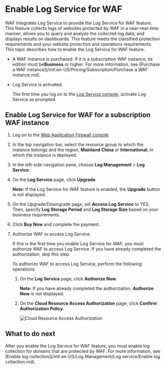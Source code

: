 # Enable Log Service for WAF

WAF integrates Log Service to provide the Log Service for WAF feature. This feature collects logs of websites protected by WAF in a near-real-time manner, allows you to query and analyze the collected log data, and displays results on dashboards. This feature meets the classified protection requirements and your website protection and operations requirements. This topic describes how to enable the Log Service for WAF feature.

-   A WAF instance is purchased. If it is a subscription WAF instance, its edition must be**Business** or higher. For more information, see [Purchase a WAF instance](/intl.en-US/Pricing/Subscription/Purchase a WAF instance.md).
-   Log Service is activated.

    The first time you log on to the [Log Service console](https://sls.console.aliyun.com), activate Log Service as prompted.


## Enable Log Service for WAF for a subscription WAF instance

1.  Log on to the [Web Application Firewall console](https://yundun.console.aliyun.com/?p=waf).

2.  In the top navigation bar, select the resource group to which the instance belongs and the region, **Mainland China** or **International**, in which the instance is deployed.

3.  In the left-side navigation pane, choose **Log Management** \> **Log Service**.

4.  On the **Log Service** page, click **Upgrade**.

    **Note:** If the Log Service for WAF feature is enabled, the **Upgrade** button is not displayed.

5.  On the Upgrade/Downgrade page, set **Access Log Service** to YES. Then, specify **Log Storage Period** and **Log Storage Size** based on your business requirements.

6.  Click **Buy Now** and complete the payment.

7.  Authorize WAF to access Log Service.

    If this is the first time you enable Log Service for WAF, you must authorize WAF to access Log Service. If you have already completed the authorization, skip this step.

    To authorize WAF to access Log Service, perform the following operations:

    1.  On the **Log Service** page, click **Authorize Now**.

        **Note:** If you have already completed the authorization, **Authorize Now** is not displayed.

    2.  On the **Cloud Resource Access Authorization** page, click **Confirm Authorization Policy**.

        ![Cloud Resource Access Authorization](https://static-aliyun-doc.oss-cn-hangzhou.aliyuncs.com/assets/img/en-US/4308101061/p21284.png)


## What to do next

After you enable the Log Service for WAF feature, you must enable log collection for domains that are protected by WAF. For more information, see [Enable log collection](/intl.en-US/Log Management/Log service/Enable log collection.md).

